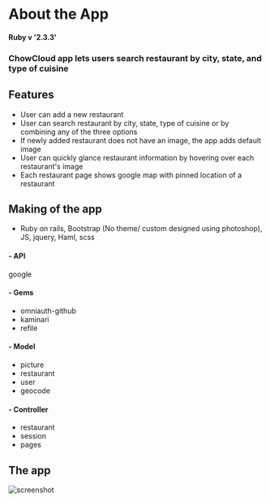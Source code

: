 # About the App

#### Ruby v '2.3.3'

### ChowCloud app lets users search restaurant by city, state, and type of cuisine

## Features
- User can add a new restaurant
- User can search restaurant by city, state, type of cuisine or by combining any of the three options
- If newly added restaurant does not have an image, the app adds default image
- User can quickly glance restaurant information by hovering over each restaurant's image
- Each restaurant page shows google map with pinned location of a restaurant

## Making of the app
- Ruby on rails, Bootstrap (No theme/ custom designed using photoshop), JS, jquery, Haml, scss

#### - API
  google

#### - Gems
  * omniauth-github
  * kaminari
  * refile

#### - Model
  * picture
  * restaurant
  * user
  * geocode

#### - Controller
  * restaurant
  * session
  * pages


## The app

![screenshot](chowcloud.gif)  
